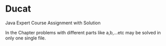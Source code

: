 # Ducat
Java Expert Course Assignment with Solution

In the Chapter problems with different parts like a,b,...etc may be solved in only one single file.
